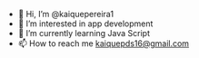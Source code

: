- 👋 Hi, I’m @kaiquepereira1
- 👀 I’m interested in app development
- 🌱 I’m currently learning Java Script
- 📫 How to reach me kaiquepds16@gmail.com

<!---
kaiquepereira1/kaiquepereira1 is a ✨ special ✨ repository because its `README.md` (this file) appears on your GitHub profile.
You can click the Preview link to take a look at your changes.
--->
